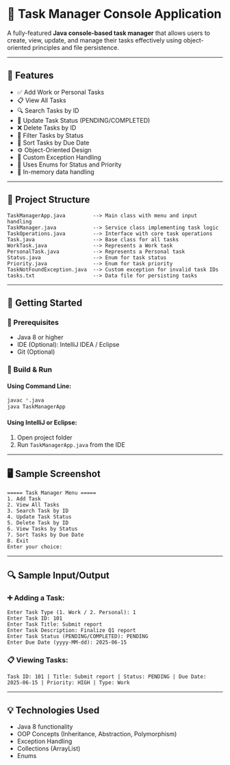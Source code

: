 # 📝 Task Manager Console Application

A fully-featured **Java console-based task manager** that allows users to create, view, update, and manage their tasks effectively using object-oriented principles and file persistence.

---

## 🌟 Features

- ✅ Add Work or Personal Tasks
- 📋 View All Tasks
- 🔍 Search Tasks by ID
- 🔁 Update Task Status (PENDING/COMPLETED)
- ❌ Delete Tasks by ID
- 📌 Filter Tasks by Status
- 📅 Sort Tasks by Due Date
- ⚙️ Object-Oriented Design
- 🧪 Custom Exception Handling
- 📁 Uses Enums for Status and Priority
- 🧠 In-memory data handling

---

## 📁 Project Structure

```
TaskManagerApp.java         --> Main class with menu and input handling
TaskManager.java            --> Service class implementing task logic
TaskOperations.java         --> Interface with core task operations
Task.java                   --> Base class for all tasks
WorkTask.java               --> Represents a Work task
PersonalTask.java           --> Represents a Personal task
Status.java                 --> Enum for task status
Priority.java               --> Enum for task priority
TaskNotFoundException.java  --> Custom exception for invalid task IDs
tasks.txt                   --> Data file for persisting tasks
```

---

## 🚀 Getting Started

### 🧰 Prerequisites

- Java 8 or higher
- IDE (Optional): IntelliJ IDEA / Eclipse
- Git (Optional)

### 🔧 Build & Run

#### Using Command Line:

```bash
javac *.java
java TaskManagerApp
```

#### Using IntelliJ or Eclipse:

1. Open project folder
2. Run `TaskManagerApp.java` from the IDE

---

## 🖥️ Sample Screenshot

```
===== Task Manager Menu =====
1. Add Task
2. View All Tasks
3. Search Task by ID
4. Update Task Status
5. Delete Task by ID
6. View Tasks by Status
7. Sort Tasks by Due Date
8. Exit
Enter your choice:
```

---

## 🔍 Sample Input/Output

### ➕ Adding a Task:
```
Enter Task Type (1. Work / 2. Personal): 1
Enter Task ID: 101
Enter Task Title: Submit report
Enter Task Description: Finalize Q1 report
Enter Task Status (PENDING/COMPLETED): PENDING
Enter Due Date (yyyy-MM-dd): 2025-06-15
```

### 📋 Viewing Tasks:
```
Task ID: 101 | Title: Submit report | Status: PENDING | Due Date: 2025-06-15 | Priority: HIGH | Type: Work
```

---

## 💡 Technologies Used

- Java 8 functionality
- OOP Concepts (Inheritance, Abstraction, Polymorphism)
- Exception Handling
- Collections (ArrayList)
- Enums
